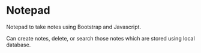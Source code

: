 # Notepad
Notepad to take notes using Bootstrap and Javascript.

Can create notes, delete, or search those notes which are stored using local database.
 
